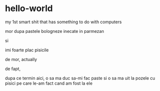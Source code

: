 # hello-world
my 1st smart shit that has something to do with computers

mor dupa pastele bologneze inecate in parmezan

si

imi foarte plac pisicile

de mor, actually

de fapt,

dupa ce termin aici, o sa ma duc sa-mi fac paste si o sa ma uit la pozele cu pisici pe care le-am fact cand am fost la ele
